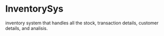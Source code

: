 # InventorySys
 inventory system that handles all the stock, transaction details, customer details, and analisis. 
